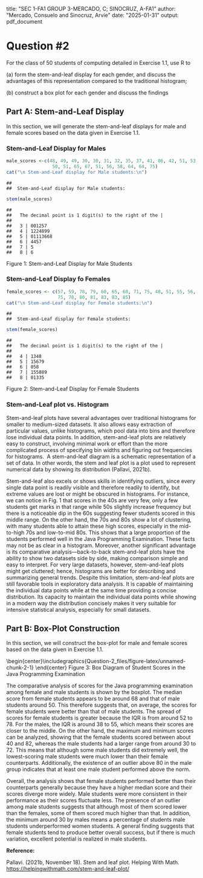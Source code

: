 
title: "SEC 1-FA1 GROUP 3-MERCADO, C; SINOCRUZ, A-FA1"
author: "Mercado, Consuelo and Sinocruz, Arvie"
date: "2025-01-31"
output: pdf_document




# Question #2

For the class of 50 students of computing detailed in Exercise 1.1, use R to

(a) form the stem-and-leaf display for each gender, and discuss the advantages of this representation compared to the traditional histogram;

(b) construct a box plot for each gender and discuss the findings

## Part A: Stem-and-Leaf Display

In this section, we will generate the stem-and-leaf displays for male and female scores based on the data given in Exercise 1.1.

### Stem-and-Leaf Display for Males


``` r
male_scores <-c(48, 49, 49, 30, 30, 31, 32, 35, 37, 41, 86, 42, 51, 53, 56, 42, 44,
                 50, 51, 65, 67, 51, 56, 58, 64, 64, 75)
cat("\n Stem-and-Leaf display for Male students:\n")
```

```
## 
##  Stem-and-Leaf display for Male students:
```


``` r
stem(male_scores)
```

```
## 
##   The decimal point is 1 digit(s) to the right of the |
## 
##   3 | 001257
##   4 | 1224899
##   5 | 01113668
##   6 | 4457
##   7 | 5
##   8 | 6
```
Figure 1: Stem-and-Leaf Display for Male Students

### Stem-and-Leaf Display fo Females


``` r
female_scores <- c(57, 59, 78, 79, 60, 65, 68, 71, 75, 48, 51, 55, 56, 41, 43, 44, 
                   75, 78, 80, 81, 83, 83, 85)
cat("\n Stem-and-Leaf display for Female students:\n")
```

```
## 
##  Stem-and-Leaf display for Female students:
```


``` r
stem(female_scores)
```

```
## 
##   The decimal point is 1 digit(s) to the right of the |
## 
##   4 | 1348
##   5 | 15679
##   6 | 058
##   7 | 155889
##   8 | 01335
```
Figure 2: Stem-and-Leaf Display for Female Students

### Stem-and-Leaf plot vs. Histogram


  Stem-and-leaf plots have several advantages over traditional histograms for smaller to medium-sized datasets. It also allows easy extraction of particular values, unlike histograms, which pool data into bins and therefore lose individual data points. In addition, stem-and-leaf plots are relatively easy to construct, involving minimal work or effort than the more complicated process of specifying bin widths and figuring out frequencies for histograms.  A stem-and-leaf diagram is a schematic representation of a set of data. In other words, the stem and leaf plot is a plot used to represent numerical data by showing its distribution (Pallavi, 2021b).


  Stem-and-leaf also excels or shows skills in identifying outliers, since every single data point is readily visible and therefore readily to identify, but extreme values are lost or might be obscured in histograms. For instance, we can notice in Fig. 1 that scores in the 40s are very few, only a few students get marks in that range while 50s slightly increase frequency but there is a noticeable dip in the 60s suggesting fewer students scored in this middle range. On the other hand, the 70s and 80s show a lot of clustering, with many students able to attain these high scores, especially in the mid-to-high 70s and low-to-mid 80s. This shows that a large proportion of the students performed well in the Java Programming Examination. These facts may not be as clear in a histogram. Moreover, another significant advantage is its comparative analysis—back-to-back stem-and-leaf plots have the ability to show two datasets side by side, making comparison simple and easy to interpret. For very large datasets, however, stem-and-leaf plots might get cluttered; hence, histograms are better for describing and summarizing general trends. Despite this limitation, stem-and-leaf plots are still favorable tools in exploratory data analysis. It is capable of maintaining the individual data points while at the same time providing a concise distribution. Its capacity to maintain the individual data points while showing in a modern way the distribution concisely makes it very suitable for intensive statistical analysis, especially for small datasets.


## Part B: Box-Plot Construction

In this section, we will construct the box-plot for male and female scores based on the data given in Exercise 1.1.


\begin{center}\includegraphics{Question-2_files/figure-latex/unnamed-chunk-2-1} \end{center}
Figure 3: Box Diagram of Student Scores in the Java Programming Examination


  The comparative analysis of scores for the Java programming examination among female and male students is shown by the boxplot. The median score from female students appears to be around 68 and that of male students around 50. This therefore suggests that, on average, the scores for female students were better than that of male students. The spread of scores for female students is greater because the IQR is from around 52 to 78. For the males, the IQR is around 38 to 55, which means their scores are closer to the middle. On the other hand, the maximum and minimum scores can be analyzed, showing that the female students scored between about 40 and 82, whereas the male students had a larger range from around 30 to 72. This means that although some male students did extremely well, the lowest-scoring male students were much lower than their female counterparts. Additionally, the existence of an outlier above 80 in the male group indicates that at least one male student performed above the norm.


  Overall, the analysis shows that female students performed better than their counterparts generally because they have a higher median score and their scores diverge more widely. Male students were more consistent in their performance as their scores fluctuate less. The presence of an outlier among male students suggests that although most of them scored lower than the females, some of them scored much higher than that. In addition, the minimum around 30 by males means a percentage of students male students underperformed women students. A general finding suggests that female students tend to produce better overall success, but if there is much variation, excellent potential is realized in male students.

**Reference:**

Pallavi. (2021b, November 18). Stem and leaf plot. Helping With Math. <https://helpingwithmath.com/stem-and-leaf-plot/>
